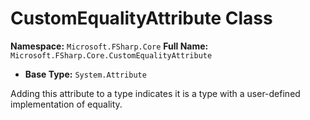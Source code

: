 # CustomEqualityAttribute Class

**Namespace:** `Microsoft.FSharp.Core`
**Full Name:** `Microsoft.FSharp.Core.CustomEqualityAttribute`
- **Base Type:** `System.Attribute`

Adding this attribute to a type indicates it is a type with a user-defined implementation of equality.